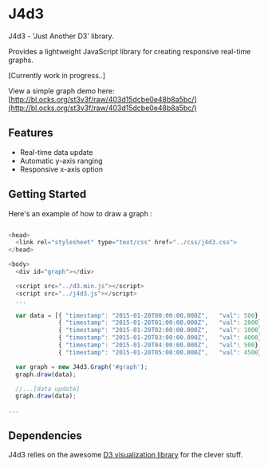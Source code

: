 # J4d3

J4d3 - 'Just Another D3' library.

Provides a lightweight JavaScript library for creating responsive real-time graphs.

[Currently work in progress..]

View a simple graph demo here: [http://bl.ocks.org/st3v3f/raw/403d15dcbe0e48b8a5bc/](http://bl.ocks.org/st3v3f/raw/403d15dcbe0e48b8a5bc/)

## Features

  * Real-time data update
  * Automatic y-axis ranging
  * Responsive x-axis option

## Getting Started

  Here's an example of how to draw a graph :

```javascript

<head>
  <link rel="stylesheet" type="text/css" href="../css/j4d3.css">
</head>

<body>
  <div id="graph"></div>

  <script src="../d3.min.js"></script>
  <script src="../j4d3.js"></script>
  ...

  var data = [{ "timestamp": "2015-01-20T00:00:00.000Z",   "val": 500},
              { "timestamp": "2015-01-20T01:00:00.000Z",   "val": 2000},
              { "timestamp": "2015-01-20T02:00:00.000Z",   "val": 1000},
              { "timestamp": "2015-01-20T03:00:00.000Z",   "val": 4000},
              { "timestamp": "2015-01-20T04:00:00.000Z",   "val": 500},
              { "timestamp": "2015-01-20T05:00:00.000Z",   "val": 4500}];

  var graph = new J4d3.Graph('#graph');
  graph.draw(data);

  //...[data update]  
  graph.draw(data);

...


```

## Dependencies

J4d3 relies on the awesome [D3 visualization library](http://mbostock.github.com/d3/) for the clever stuff.
